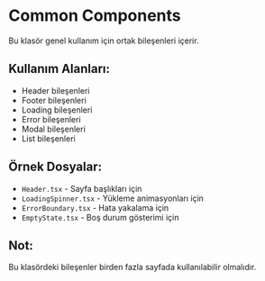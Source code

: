 # Common Components

Bu klasör genel kullanım için ortak bileşenleri içerir.

## Kullanım Alanları:
- Header bileşenleri
- Footer bileşenleri  
- Loading bileşenleri
- Error bileşenleri
- Modal bileşenleri
- List bileşenleri

## Örnek Dosyalar:
- `Header.tsx` - Sayfa başlıkları için
- `LoadingSpinner.tsx` - Yükleme animasyonları için
- `ErrorBoundary.tsx` - Hata yakalama için
- `EmptyState.tsx` - Boş durum gösterimi için

## Not:
Bu klasördeki bileşenler birden fazla sayfada kullanılabilir olmalıdır.
